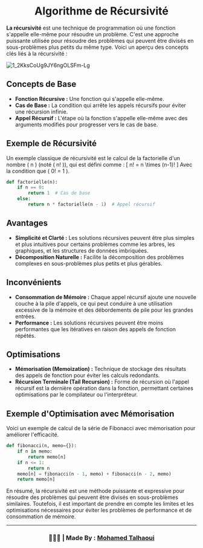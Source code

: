 <h1 align="center">Algorithme de Récursivité</h1>

**La récursivité** est une technique de programmation où une fonction s'appelle elle-même pour résoudre un problème. C'est une approche puissante utilisée pour résoudre des problèmes qui peuvent être divisés en sous-problèmes plus petits du même type. Voici un aperçu des concepts clés liés à la récursivité :

![1_2KksCoUg9JY6ngOLSFm-Lg](https://github.com/mohamedtalhaouii/Recursion/assets/144726758/ef5d995a-e971-4453-9c47-d53b3bb8600d)

<h2>Concepts de Base</h2>

-  **Fonction Récursive :** Une fonction qui s'appelle elle-même.
-  **Cas de Base :** La condition qui arrête les appels récursifs pour éviter une récursion infinie.
-  **Appel Récursif :** L'étape où la fonction s'appelle elle-même avec des arguments modifiés pour progresser vers le cas de base.

<h2>Exemple de Récursivité</h2>

Un exemple classique de récursivité est le calcul de la factorielle d'un nombre \( n \) (noté \( n! \)), qui est défini comme :
\[ n! = n \times (n-1)! \]
Avec la condition que \( 0! = 1 \).

```python
def factorielle(n):
    if n == 0:
        return 1  # Cas de base
    else:
        return n * factorielle(n - 1)  # Appel récursif
```

<h2>Avantages</h2>

- **Simplicité et Clarté :** Les solutions récursives peuvent être plus simples et plus intuitives pour certains problèmes comme les arbres, les graphiques, et les structures de données imbriquées.
- **Décomposition Naturelle :** Facilite la décomposition des problèmes complexes en sous-problèmes plus petits et plus gérables.

<h2>Inconvénients</h2>

- **Consommation de Mémoire :** Chaque appel récursif ajoute une nouvelle couche à la pile d'appels, ce qui peut conduire à une utilisation excessive de la mémoire et des débordements de pile pour les grandes entrées.
- **Performance :** Les solutions récursives peuvent être moins performantes que les itératives en raison des appels de fonction répétés.

<h2>Optimisations</h2>

- **Mémorisation (Memoization) :** Technique de stockage des résultats des appels de fonction pour éviter les calculs redondants.
- **Récursion Terminale (Tail Recursion) :** Forme de récursion où l'appel récursif est la dernière opération dans la fonction, permettant certaines optimisations par le compilateur ou l'interpréteur.

<h2>Exemple d'Optimisation avec Mémorisation</h2>

Voici un exemple de calcul de la série de Fibonacci avec mémorisation pour améliorer l'efficacité.

```python
def fibonacci(n, memo={}):
    if n in memo:
        return memo[n]
    if n <= 1:
        return n
    memo[n] = fibonacci(n - 1, memo) + fibonacci(n - 2, memo)
    return memo[n]
```

En résumé, la récursivité est une méthode puissante et expressive pour résoudre des problèmes qui peuvent être divisés en sous-problèmes similaires. Toutefois, il est important de prendre en compte les limites et les optimisations nécessaires pour éviter les problèmes de performance et de consommation de mémoire.

<hr>
<h3 align="center"> 🧑🏻‍💻 | Made By : <a href="https://github.com/mohamedtalhaouii" target="_blank">Mohamed Talhaoui</a></h3>

